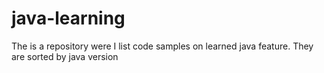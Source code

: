 # java-learning
The is a repository were I list code samples on learned java feature. They are sorted by java version
